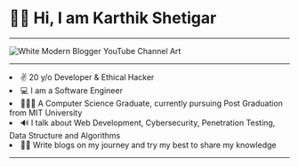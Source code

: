 <h1>👋🏻 Hi, I am Karthik Shetigar</h1>
<hr>

![White Modern Blogger YouTube Channel Art](https://user-images.githubusercontent.com/86278623/208313422-0a621795-4b57-4d5e-80c9-e68b5930c992.png)

<hr>
<li>✌ 20 y/o Developer & Ethical Hacker</li>
<li>💻 I am a Software Engineer</li>
<li>👨🏻‍🎓 A Computer Science Graduate, currently pursuing Post Graduation from MIT University</li>
<li>🔊 I talk about Web Development, Cybersecurity, Penetration Testing, Data Structure and Algorithms</li>
<li>✍🏻 Write blogs on my journey and try my best to share my knowledge</li>
<hr>
